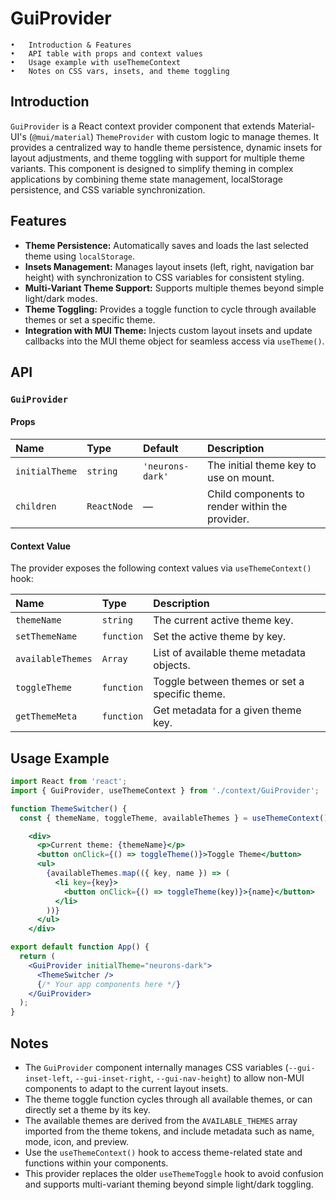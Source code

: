 # GuiProvider
	•	Introduction & Features
	•	API table with props and context values
	•	Usage example with useThemeContext
	•	Notes on CSS vars, insets, and theme toggling
## Introduction
`GuiProvider` is a React context provider component that extends Material-UI's (`@mui/material`) `ThemeProvider` with custom logic to manage themes. 
It provides a centralized way to handle theme persistence, dynamic insets for layout adjustments, and theme toggling with support for multiple theme variants.
This component is designed to simplify theming in complex applications by combining theme state management, localStorage persistence, and CSS variable synchronization.

## Features
- **Theme Persistence:** Automatically saves and loads the last selected theme using `localStorage`.
- **Insets Management:** Manages layout insets (left, right, navigation bar height) with synchronization to CSS variables for consistent styling.
- **Multi-Variant Theme Support:** Supports multiple themes beyond simple light/dark modes.
- **Theme Toggling:** Provides a toggle function to cycle through available themes or set a specific theme.
- **Integration with MUI Theme:** Injects custom layout insets and update callbacks into the MUI theme object for seamless access via `useTheme()`.

## API
### `GuiProvider`

#### Props

<table>
  <thead>
    <tr>
      <th style="text-align:left;">Name</th>
      <th style="text-align:left;">Type</th>
      <th style="text-align:left;">Default</th>
      <th style="text-align:left;">Description</th>
    </tr>
  </thead>
  <tbody>
    <tr>
      <td><code>initialTheme</code></td>
      <td><code>string</code></td>
      <td><code>'neurons-dark'</code></td>
      <td>The initial theme key to use on mount.</td>
    </tr>
    <tr>
      <td><code>children</code></td>
      <td><code>ReactNode</code></td>
      <td>—</td>
      <td>Child components to render within the provider.</td>
    </tr>
  </tbody>
</table>

#### Context Value

<p>The provider exposes the following context values via <code>useThemeContext()</code> hook:</p>

<table>
  <thead>
    <tr>
      <th style="text-align:left;">Name</th>
      <th style="text-align:left;">Type</th>
      <th style="text-align:left;">Description</th>
    </tr>
  </thead>
  <tbody>
    <tr>
      <td><code>themeName</code></td>
      <td><code>string</code></td>
      <td>The current active theme key.</td>
    </tr>
    <tr>
      <td><code>setThemeName</code></td>
      <td><code>function</code></td>
      <td>Set the active theme by key.</td>
    </tr>
    <tr>
      <td><code>availableThemes</code></td>
      <td><code>Array</code></td>
      <td>List of available theme metadata objects.</td>
    </tr>
    <tr>
      <td><code>toggleTheme</code></td>
      <td><code>function</code></td>
      <td>Toggle between themes or set a specific theme.</td>
    </tr>
    <tr>
      <td><code>getThemeMeta</code></td>
      <td><code>function</code></td>
      <td>Get metadata for a given theme key.</td>
    </tr>
  </tbody>
</table>

## Usage Example

```jsx
import React from 'react';
import { GuiProvider, useThemeContext } from './context/GuiProvider';

function ThemeSwitcher() {
  const { themeName, toggleTheme, availableThemes } = useThemeContext();

    <div>
      <p>Current theme: {themeName}</p>
      <button onClick={() => toggleTheme()}>Toggle Theme</button>
      <ul>
        {availableThemes.map(({ key, name }) => (
          <li key={key}>
            <button onClick={() => toggleTheme(key)}>{name}</button>
          </li>
        ))}
      </ul>
    </div>

export default function App() {
  return (
    <GuiProvider initialTheme="neurons-dark">
      <ThemeSwitcher />
      {/* Your app components here */}
    </GuiProvider>
  );
}
```

## Notes

- The `GuiProvider` component internally manages CSS variables (`--gui-inset-left`, `--gui-inset-right`, `--gui-nav-height`) to allow non-MUI components to adapt to the current layout insets.
- The theme toggle function cycles through all available themes, or can directly set a theme by its key.
- The available themes are derived from the `AVAILABLE_THEMES` array imported from the theme tokens, and include metadata such as name, mode, icon, and preview.
- Use the `useThemeContext()` hook to access theme-related state and functions within your components.
- This provider replaces the older `useThemeToggle` hook to avoid confusion and supports multi-variant theming beyond simple light/dark toggling.
